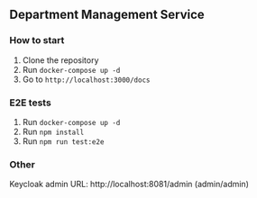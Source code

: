 ## Department Management Service

### How to start
1. Clone the repository
2. Run `docker-compose up -d`
3. Go to `http://localhost:3000/docs`

### E2E tests
1. Run `docker-compose up -d`
2. Run `npm install`
3. Run `npm run test:e2e`

### Other
Keycloak admin URL: http://localhost:8081/admin (admin/admin)
